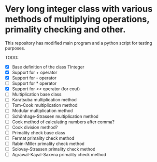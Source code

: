 # Very long integer class with various methods of multiplying operations, primality checking and other.

This repository has modified main program and a python script for testing purposes.

TODO:
* [X] Base definition of the class TInteger
* [X] Support for + operator
* [X] Support for - operator
* [ ] Support for * operator
* [X] Support for << operator (for cout)
* [ ] Multiplication base class
* [ ] Karatsuba multiplication method
* [ ] Tom-Cook multiplication method
* [ ] Modular multiplication method
* [ ] Schönhage-Strassen multiplication method
* [ ] Cook method of calculating numbers after comma?
* [ ] Cook division method?
* [ ] Primality check base class
* [ ] Fermat primality check method
* [ ] Rabin-Miller primality check method
* [ ] Solovay-Strassen primality check method
* [ ] Agrawal-Kayal-Saxena primality check method

